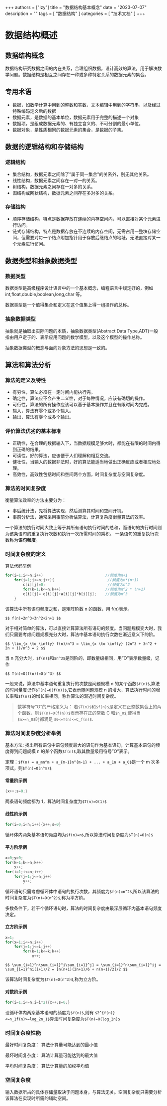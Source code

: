 +++
authors = ["lzy"]
title = "数据结构基本概念"
date = "2023-07-07"
description = ""
tags = [
    "数据结构"
]
categories = [
    "技术文档"
]
+++


# 数据结构概述

## 数据结构概念

数据结构研究数据之间的内在关系，合理组织数据，设计高效的算法，用于解决数学问题。数据结构是相互之间存在一种或多种特定关系的数据元素的集合。

## 专用术语

- 数据，如数学计算中用到的整数和实数，文本编辑中用到的字符串，以及经过特殊编码定义后的数据
- 数据元素，是数据的基本单位，数据元素用于完整的描述一个对象
- 数据项，是组成数据元素的、有独立含义的、不可分割的最小单位。
- 数据对象，是性质相同的数据元素的集合，是数据的子集。

## 数据的逻辑结构和存储结构

### 逻辑结构

- 集合结构，数据元素之间除了”属于同一集合”的关系外，别无其他关系。
- 线性结构，数据元素之间存在一对一的关系。
- 树结构，数据元素之间存在一对多的关系。
- 图结构或网状结构，数据元素之间存在多对多的关系。

### 存储结构

- 顺序存储结构，特点是数据存放在连续的内存空间内，可以直接对某个元素进行访问。
- 链式存储结构，特点是数据存放在不连续的内存空间，无需占用一整块存储空间，但需要对每一个结点附加指针用于存放后继结点的地址，无法直接对某一个元素进行访问。

## 数据类型和抽象数据类型

### 数据类型

数据类型是高级程序设计语言中的一个基本概念，编程语言中规定好的，例如 int,float,double,boolean,long,char 等。

数据类型是一个值得集合和定义在这个值集上得一组操作的总称。

### 抽象数据类型

抽象就是抽取出实际问题的本质，抽象数据类型(Abstract Data Type,ADT)一般指由用户定于的、表示应用问题的数学模型，以及这个模型的操作总称。

抽象数据类型的概念与面向对象方法的思想是一致的。

## 算法和算法分析

### 算法的定义及特性

- 有穷性，算法必须在一定时间内能执行完。
- 确定性，算法应不会产生二义性，对于每种情况，应该有确切的操作。
- 可行性，算法的所有操作应该可以基于基本操作并且在有限时间内完成。
- 输入，算法有零个或多个输入。
- 输出，算法有零个或多个输出。

### 评价算法优劣的基本标准

- 正确性，在合理的数据输入下，当数据规模足够大时，都能在有限的时间内得到正确的结果。
- 可读性，好的算法，应该便于人们理解和相互交流。
- 健壮性，当输入的数据非法时，好的算法能适当地做出正确反应或者相应地处理。
- 高效性，高效性包括时间和空间两个方面，时间复杂度与空间复杂度。

### 算法的时间复杂度

衡量算法效率的方法主要分为：

- 事后统计法，先将算法实现，然后测算其时间和空间开销。
- 事前分析法，通常采用事前分析估算法，计算复杂度衡量算法的效率。

一个算法的执行时间大致上等于其所有语句执行时间的总和，而语句的执行时间则为该条语句的重复执行次数和执行一次所需时间的乘积。
一条语句的重复执行次数称为**语句频度**。

### 时间复杂度的定义

算法代码举例

```c
for(i=1;i<=n;i++)                            //频度为n+1
    for(j=1;j<=n;j++){                        //频度为n*(n+1)    
        c[i][j]=0;                            //频度为n^2
        for(k=1;k<=n;k++)                    //频度为n^2 * (n+1)
        c[i][j]= c[i][j]+a[i][j]*b[i][j];    //频度为n^3
    }
```

该算法中所有语句频度之和，是矩阵阶数 n 的函数，用 f(n)表示。

`$$ f(n)=2n^3+3n^2+2n+1 $$`

对于相对简单的算法，可以直接计算算法所有语句的频度。当问题规模变大时，我们只需要考虑问题规模充分大时，算法中基本语句执行次数在渐近意义下的阶。

`$$ \lim_{x \to \infty} f(n)/n^3 = \lim_{x \to \infty} (2n^3 + 3n^2 + 2n + 1)/n^3 = 2 $$`

当 n 充分大时，`$f(n)$`和`$n^3$`是同阶的，即数量级相同，用”O”表示数量级，记作

`$$ T(n)=O(f(n))=O(n^3) $$`

一般来说，算法中基本语句重复执行的次数是问题规模 n 的某个函数`$f(n)$`,算法的时间量度记作`$T(n)=O(f(n))$`,它表示随问题规模 n 的增大，算法执行时间的增长率和`$f(n)$`的增长率相同，称作算法的渐近时间复杂度。

> 数学符号”O”的严格定义为：
> 若`$T(n)$`和`$f(n)$`是定义在正整数集合上的两个函数，则`$T(n)=O(f(n))$`表示存在正的常数 C 和`$n_0$`,使得当`$n>=n_0$`时都满足 `$0<=T(n)<=C_f(n)$`.

### 算法时间复杂度分析举例

基本方法: 找出所有语句中语句频度最大的语句作为基本语句，计算基本语句的频度得到问题规模 n 的某个函数`$f(n)$`,取其数量级用符号”O”表示。

定理：`$f(n) = a_mn^m + a_{m-1}n^{m-1} + ... + a_1n + a_0$`是一个 m 次多项式，则`$T(n)=O(n^m)$`

#### 常量阶示例

```c
{x++;s=0;}
```

两条语句频度都为 1，算法时间复杂度为`$T(n)=O(1)$`

#### 线性阶示例

```c
for(i=0;i<n;i++){x++;s=0}
```

循环体内两条基本语句频度均为`$f(n)=n$`,所以算法时间复杂度为`$T(n)=O(n)$`

#### 平方阶示例

```c
x=0;y=0;
for(k=1;k<=n;k++)
    x++;
for(i=1;i<=n;i++)
    for(j=1;j<=n;j++)
        y++;
```

循环语句只需考虑循环体中语句的执行次数，其频度为`$f(n)=n^2$`,所以该算法的时间复杂度为`$T(n)=O(n^2)$`,称为平方阶。

多数条件下，若干个循环语句时，算法的时间复杂度由最深层循环内基本语句频度决定。

#### 立方阶示例

```c
x=1;
for(x=1;i<=n;i++)
    for(j=1;j<=i;j++)
        for(k=1;k<=k;k++)
            x++;
```

`$$ \sum_{i=1}^n\sum_{i=1}^i\sum_{i=1}^j1 = \sum_{i=1}^n\sum_{i=1}^ij = \sum_{i=1}^ni(i+1)/2 = [n(n+1)(2n+1)/6 + n(n+1)/2]/2 $$`

该算法时间复杂度为`$T(n)=O(n^3)$`,称为立方阶。

#### 对数阶示例

```c
for(i=1;i<=n;i=i*2){x++;s=0;}
```

设循环体内两条基本语句的频度为`$f(n)$`,则有 `$2^{f(n)}<=n_1f(n)>=log_2n_1$`算法时间复杂度为`$T(n)=O(log_2n)$`

### 时间复杂度性能

最好时间复杂度： 算法计算量可能达到的最小值

最坏时间复杂度： 算法计算量可能达到的最大值

平均时间复杂度： 算法计算量的加权平均值

### 空间复杂度

输入数据所占的具体存储量取决于问题本身，与算法无关。空间复杂度只需要分析该算法在实现时所需的辅助空间。
